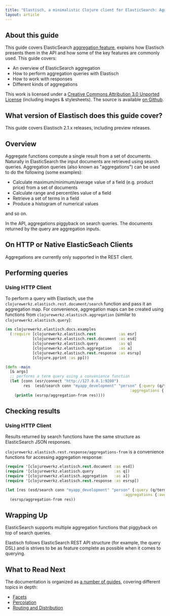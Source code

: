 ```yaml
---
title: "Elastisch, a minimalistic Clojure client for ElasticSearch: Aggregation"
layout: article
---
```


## About this guide

This guide covers ElasticSearch [aggregation
feature](http://www.elasticsearch.org/guide/en/elasticsearch/reference/current/search-aggregations.html),
explains how Elastisch presents them in the API and how some of the
key features are commonly used. This guide covers:

 * An overview of ElasticSearch aggregation
 * How to perform aggregation queries with Elastisch
 * How to work with responses
 * Different kinds of aggregations

This work is licensed under a <a rel="license"
href="http://creativecommons.org/licenses/by/3.0/">Creative Commons
Attribution 3.0 Unported License</a> (including images &
stylesheets). The source is available [on
Github](https://github.com/clojurewerkz/elastisch.docs).


## What version of Elastisch does this guide cover?

This guide covers Elastisch 2.1.x releases, including preview releases.


## Overview

Aggregate functions compute a single result from a set of
documents. Naturally in ElasticSearch the input documents are
retrieved using search queries. Aggregation queries (also known as
"aggregations") can be used to do the following (some examples):

 * Calculate maximum/minimum/average value of a field (e.g. product price) from a set of documents
 * Calculate range and percentiles value of a field
 * Retrieve a set of terms in a field
 * Produce a histogram of numerical values

and so on.

In the API, aggregations piggyback on search queries. The documents returned
by the query are aggregation inputs.


## On HTTP or Native ElasticSeach Clients

Aggregations are currently only supported in the REST client.


## Performing queries

### Using HTTP Client

To perform a query with Elastisch, use the
`clojurewerkz.elastisch.rest.document/search` function and pass it an
aggregation map. For convenience, aggregation maps can be created
using functions from `clojurewerkz.elastisch.aggregation` (similar to
`clojurewerkz.elastisch.query`):

``` clojure
(ns clojurewerkz.elastisch.docs.examples
  (:require [clojurewerkz.elastisch.rest          :as esr]
            [clojurewerkz.elastisch.rest.document :as esd]
            [clojurewerkz.elastisch.query         :as q]
            [clojurewerkz.elastisch.aggregation   :as a]
            [clojurewerkz.elastisch.rest.response :as esrsp]
            [clojure.pprint :as pp]))

(defn -main
  [& args]
  ;; performs a term query using a convenience function
  (let [conn (esr/connect "http://127.0.0.1:9200")
        res  (esd/search conn "myapp_development" "person" {:query (q/term :biography "New York")
                                                       :aggregations {:avg_age (a/avg "age")})]
    (println (esrsp/aggregation-from res))))
```

## Checking results

### Using HTTP Client

Results returned by search functions have the same structure as
ElasticSearch JSON responses.

`clojurewerkz.elastisch.rest.response/aggregations-from`
is a convenience functions for accessing aggregation response:

``` clojure
(require '[clojurewerkz.elastisch.rest.document :as esd])
(require '[clojurewerkz.elastisch.query         :as q])
(require '[clojurewerkz.elastisch.aggregation   :as a])
(require '[clojurewerkz.elastisch.rest.response :as esrsp])

(let [res (esd/search conn "myapp_development" "person" {:query (q/term :biography "New York")
                                                    :aggregations {:avg_age (a/avg "age")})]
  (esrsp/aggregation-from res))
```

## Wrapping Up

ElasticSearch supports multiple aggregation functions that piggyback on top of
search queries.

Elastisch follows ElasticSearch REST API structure (for example, the
query DSL) and is strives to be as feature complete as possible when
it comes to querying.


## What to Read Next

The documentation is organized as [a number of
guides](/articles/guides.html), covering different topics in depth:

 * [Facets](/articles/facets.html)
 * [Percolation](/articles/percolation.html)
 * [Routing and Distribution](/articles/distribution.html)
